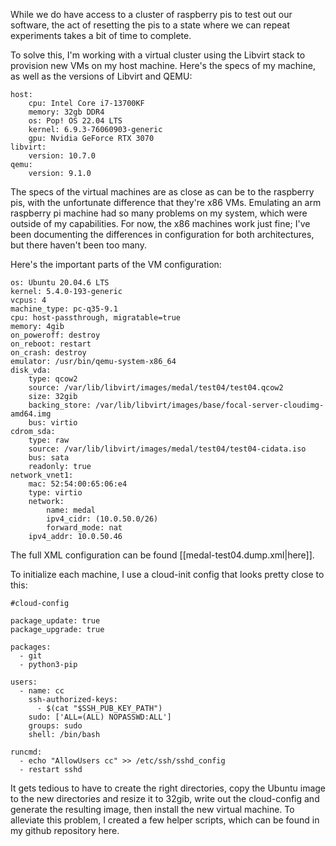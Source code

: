 While we do have access to a cluster of raspberry pis to test out our software, the act of resetting the pis to a state where we can repeat experiments takes a bit of time to complete. 

To solve this, I'm working with a virtual cluster using the Libvirt stack to provision new VMs on my host machine. Here's the specs of my machine, as well as the versions of Libvirt and QEMU:
```
host:
	cpu: Intel Core i7-13700KF
	memory: 32gb DDR4
	os: Pop! OS 22.04 LTS
	kernel: 6.9.3-76060903-generic
	gpu: Nvidia GeForce RTX 3070
libvirt:
	version: 10.7.0
qemu:
	version: 9.1.0
```

The specs of the virtual machines are as close as can be to the raspberry pis, with the unfortunate difference that they're x86 VMs. Emulating an arm raspberry pi machine had so many problems on my system, which were outside of my capabilities. For now, the x86 machines work just fine; I've been documenting the differences in configuration for both architectures, but there haven't been too many.

Here's the important parts of the VM configuration:
```
os: Ubuntu 20.04.6 LTS
kernel: 5.4.0-193-generic
vcpus: 4
machine_type: pc-q35-9.1
cpu: host-passthrough, migratable=true
memory: 4gib
on_poweroff: destroy
on_reboot: restart
on_crash: destroy
emulator: /usr/bin/qemu-system-x86_64
disk_vda:
	type: qcow2
	source: /var/lib/libvirt/images/medal/test04/test04.qcow2
	size: 32gib
	backing_store: /var/lib/libvirt/images/base/focal-server-cloudimg-amd64.img
	bus: virtio
cdrom_sda:
	type: raw
	source: /var/lib/libvirt/images/medal/test04/test04-cidata.iso
	bus: sata
	readonly: true
network_vnet1:
	mac: 52:54:00:65:06:e4
	type: virtio
	network: 
		name: medal 
		ipv4_cidr: (10.0.50.0/26)
		forward_mode: nat
	ipv4_addr: 10.0.50.46
```
The full XML configuration can be found [[medal-test04.dump.xml|here]]. 

To initialize each machine, I use a cloud-init config that looks pretty close to this:
```
#cloud-config

package_update: true
package_upgrade: true

packages:
  - git
  - python3-pip

users:
  - name: cc
    ssh-authorized-keys:
      - $(cat "$SSH_PUB_KEY_PATH")
    sudo: ['ALL=(ALL) NOPASSWD:ALL']
    groups: sudo
    shell: /bin/bash

runcmd:
  - echo "AllowUsers cc" >> /etc/ssh/sshd_config
  - restart sshd
```

It gets tedious to have to create the right directories, copy the Ubuntu image to the new directories and resize it to 32gib, write out the cloud-config and generate the resulting image, then install the new virtual machine. To alleviate this problem, I created a few helper scripts, which can be found in my github repository here.
